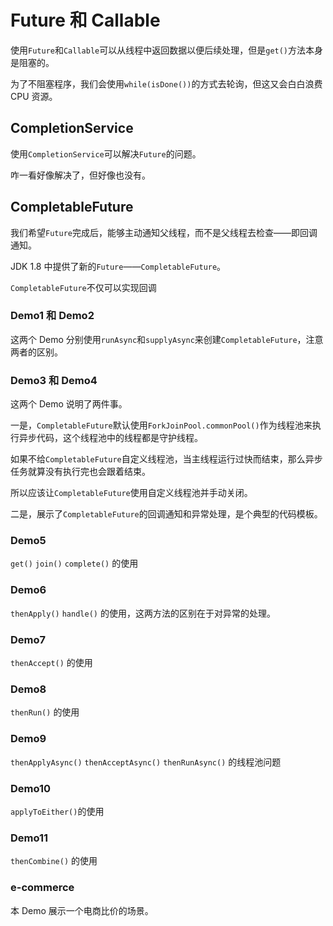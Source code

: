 # Future 和 Callable

使用`Future`和`Callable`可以从线程中返回数据以便后续处理，但是`get()`方法本身是阻塞的。

为了不阻塞程序，我们会使用`while(isDone())`的方式去轮询，但这又会白白浪费 CPU 资源。

## CompletionService

使用`CompletionService`可以解决`Future`的问题。

咋一看好像解决了，但好像也没有。

## CompletableFuture

我们希望`Future`完成后，能够主动通知父线程，而不是父线程去检查——即回调通知。

JDK 1.8 中提供了新的`Future`——`CompletableFuture`。

`CompletableFuture`不仅可以实现回调

### Demo1 和 Demo2

这两个 Demo 分别使用`runAsync`和`supplyAsync`来创建`CompletableFuture`，注意两者的区别。

### Demo3 和 Demo4

这两个 Demo 说明了两件事。

一是，`CompletableFuture`默认使用`ForkJoinPool.commonPool()`作为线程池来执行异步代码，这个线程池中的线程都是守护线程。

如果不给`CompletableFuture`自定义线程池，当主线程运行过快而结束，那么异步任务就算没有执行完也会跟着结束。

所以应该让`CompletableFuture`使用自定义线程池并手动关闭。

二是，展示了`CompletableFuture`的回调通知和异常处理，是个典型的代码模板。

### Demo5

`get()` `join()` `complete()` 的使用

### Demo6

`thenApply()` `handle()` 的使用，这两方法的区别在于对异常的处理。

### Demo7

`thenAccept()` 的使用

### Demo8

`thenRun()` 的使用

### Demo9

`thenApplyAsync()` `thenAcceptAsync()` `thenRunAsync()` 的线程池问题

### Demo10

`applyToEither()`的使用

### Demo11

`thenCombine()` 的使用

### e-commerce

本 Demo 展示一个电商比价的场景。

